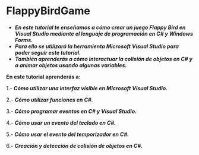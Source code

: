 # FlappyBirdGame

- **_En este tutorial te enseñamos a cómo crear un juego Flappy Bird en Visual Studio mediante el lenguaje de programación en C# y Windows Forms._**
- **_Para ello se utilizará la herramienta Microsoft Visual Studio para poder seguir este tutorial._**
- **_También aprenderás a cómo interactuar la colisión de objetos en C# y a animar objetos usando algunas variables._**

**En este tutorial aprenderás a:**

1.- **_Cómo utilizar una interfaz visible en Microsoft Visual Studio._**

2.- **_Cómo utilizar funciones en C#._**

3.- **_Cómo programar eventos en C# y Visual Studio._**

4.- **_Cómo usar un evento del teclado en C#._**

5.- **_Cómo usar el evento del temporizador en C#._**

6.- **_Creación y detección de colisión de objetos en C#._**
